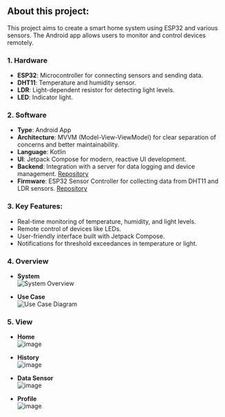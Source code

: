 ## About this project:
This project aims to create a smart home system using ESP32 and various sensors. The Android app allows users to monitor and control devices remotely.

### 1. Hardware
   - **ESP32**: Microcontroller for connecting sensors and sending data.
   - **DHT11**: Temperature and humidity sensor.
   - **LDR**: Light-dependent resistor for detecting light levels.
   - **LED**: Indicator light.

### 2. Software
   - **Type**: Android App
   - **Architecture**: MVVM (Model-View-ViewModel) for clear separation of concerns and better maintainability.
   - **Language**: Kotlin
   - **UI**: Jetpack Compose for modern, reactive UI development.
   - **Backend**: Integration with a server for data logging and device management. [Repository](https://github.com/Maybetuandat/back_end_iot)
   - **Firmware**: ESP32 Sensor Controller for collecting data from DHT11 and LDR sensors. [Repository](https://github.com/Maybetuandat/iot_ioplatform.git)

   
### 3. Key Features:
   - Real-time monitoring of temperature, humidity, and light levels.
   - Remote control of devices like LEDs.
   - User-friendly interface built with Jetpack Compose.
   - Notifications for threshold exceedances in temperature or light.
   
### 4. Overview
   - **System**  
     ![System Overview](https://github.com/user-attachments/assets/3e704d7e-a9f0-409e-9e16-21fe87d1e4b2 "Tổng quan hệ thống")
     

   - **Use Case**  
     ![Use Case Diagram](https://github.com/user-attachments/assets/9c687214-1304-47d3-80d8-2d99112aea53 "Use Case Diagram")
    


### 5. View
   - **Home**  
     ![image](https://github.com/user-attachments/assets/5b18af40-efb9-42a9-9284-62c33f27a8b7)

   
   - **History**  
     ![image](https://github.com/user-attachments/assets/69850698-ef5c-43d8-8e02-461729d5a859)

   
   - **Data Sensor**  
     ![image](https://github.com/user-attachments/assets/8f7e5f65-5bda-46d5-8214-a8ff50ad7066)

   
   - **Profile**  
     ![image](https://github.com/user-attachments/assets/8004f8e5-4476-49c0-82e4-40c4e8a35635)




